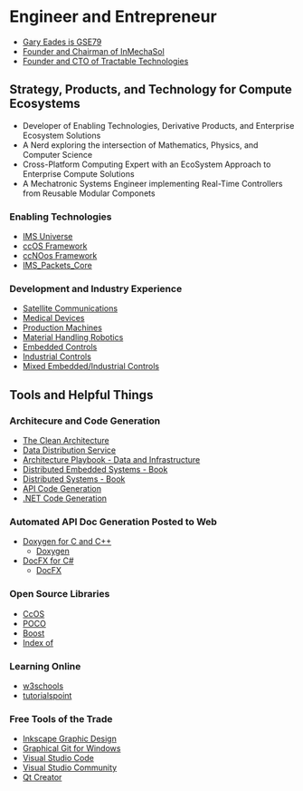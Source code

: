 # Engineer and Entrepreneur
- [Gary Eades is GSE79](https://gse79.net)
- [Founder and Chairman of InMechaSol](https://www.inmechasol.org)
- [Founder and CTO of Tractable Technologies](http://tractabletechnologies.com)
## Strategy, Products, and Technology for Compute Ecosystems
- Developer of Enabling Technologies, Derivative Products, and Enterprise Ecosystem Solutions
- A Nerd exploring the intersection of Mathematics, Physics, and Computer Science
- Cross-Platform Computing Expert with an EcoSystem Approach to Enterprise Compute Solutions
- A Mechatronic Systems Engineer implementing Real-Time Controllers from Reusable Modular Componets

### Enabling Technologies
- [IMS Universe](https://github.com/inmechasol/ims#an-enterprise-solution)
- [ccOS Framework](https://github.com/InMechaSol/ccOS#ccos-extends-ccnoos)
- [ccNOos Framework](https://github.com/InMechaSol/ccNOos#ccnoos---build-portable-microcontroller-applications)
- [IMS_Packets_Core](https://inmechasol.com/IMS_Packets_Core/index.html)

### Development and Industry Experience
- [Satellite Communications](/SatComExperience.md)
- [Medical Devices](/MedDevExperience.md)
- [Production Machines](/ProdMachExperience.md)
- [Material Handling Robotics](/MaterialHandlingExperience.md)
- [Embedded Controls](/EmbeddedControlExperience.md)
- [Industrial Controls](/IndustrialControlExperience.md)
- [Mixed Embedded/Industrial Controls](/MixedExperience.md)



## Tools and Helpful Things

### Architecure and Code Generation
- [The Clean Architecture](https://www.freecodecamp.org/news/a-quick-introduction-to-clean-architecture-990c014448d2/)
- [Data Distribution Service](https://opendds.org/)
- [Architecture Playbook - Data and Infrastructure](https://github.com/nocomplexity/ArchitecturePlaybook)
- [Distributed Embedded Systems - Book](https://link.springer.com/book/10.1007/978-0-387-35409-5)  
- [Distributed Systems - Book](https://go.lightbend.com/designing-reactive-systems-role-of-actor-model)
- [API Code Generation](https://editor.swagger.io/)
- [.NET Code Generation](https://www.codesmithtools.com/product/generator)

### Automated API Doc Generation Posted to Web
- [Doxygen for C and C++](https://inmechasol.com/)
  - [Doxygen](https://www.doxygen.nl/index.html)
- [DocFX for C#](https://gse79.github.io/)
  - [DocFX](https://dotnet.github.io/docfx/)
  
### Open Source Libraries
- [CcOS](https://github.com/AndyD87/CcOS)
- [POCO](https://pocoproject.org/#usecases)
- [Boost](https://www.boost.org/)
- [Index of](https://en.cppreference.com/w/cpp/links/libs)

### Learning Online
- [w3schools](https://www.w3schools.com/)
- [tutorialspoint](https://www.tutorialspoint.com/index.htm)

### Free Tools of the Trade
- [Inkscape Graphic Design](https://inkscape.org/)
- [Graphical Git for Windows](https://tortoisegit.org/)
- [Visual Studio Code](https://code.visualstudio.com/)
- [Visual Studio Community](https://visualstudio.microsoft.com/vs/community/)
- [Qt Creator](https://www.qt.io/product/development-tools)







